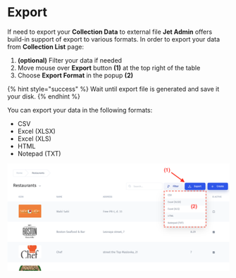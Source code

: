# Export

If need to export your **Collection Data** to external file **Jet Admin** offers build-in support of export to various formats. In order to export your data from **Collection List** page:

1. **\(optional\)** Filter your data if needed
2. Move mouse over **Export** button **\(1\)** at the top right of the table
3. Choose **Export Format** in the popup **\(2\)**

{% hint style="success" %}
Wait until export file is generated and save it your disk.
{% endhint %}

You can export your data in the following formats:

* CSV 
* Excel \(XLSX\) 
* Excel \(XLS\) 
* HTML 
* Notepad \(TXT\)

![](../.gitbook/assets/image%20%2860%29.png)



